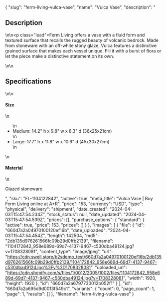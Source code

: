{
  "slug": "ferm-living-vulca-vase",
  "name": "Vulca Vase",
  "description": "<h2>Description</h2>\n<!-- split -->\n<p class=\"lead\">Ferm Living offers a vase with a fluid form and textured surface that recalls the rugged beauty of volcanic bedrock. Made from stoneware with an off-white stony glaze, Vulca features a distinctive grained surface that makes each vessel unique. Fill it with a burst of flora or let the piece make a distinctive statement on its own.</p>\n<!-- split -->\n<h2>Specifications</h2>\n<!-- split -->\n<h4>Size</h4>\n<ul>\n<li>Medium: 14.2\" h x 9.8\" w x 8.3\" d (36x25x21cm)</li>\n<li>Large: 17.7\" h x 11.8\" w x 10.6\" d (45x30x27cm)</li>\n</ul>\n<h4>Material</h4>\n<p>Glazed stoneware</p>",
  "sku": "FL-1104122842",
  "active": true,
  "meta_title": "Vulca Vase | Buy Ferm Living online at A+R",
  "price": 153,
  "currency": "USD",
  "type": "physical",
  "delivery": "shipment",
  "date_created": "2024-04-03T15:47:54.234Z",
  "stock_status": null,
  "date_updated": "2024-04-03T15:47:54.539Z",
  "prices": [],
  "purchase_options": {
    "standard": {
      "active": true,
      "price": 153,
      "prices": []
    }
  },
  "images": [
    {
      "file": {
        "id": "660d7a2a04970100120ef16b",
        "date_uploaded": "2024-04-03T15:47:54.454Z",
        "length": 142504,
        "md5": "2db135d976261566fc09b29d0ffb2139",
        "filename": "1104172842_958e689d-69d7-4137-9467-c530dba49124.jpg?v=1708328081",
        "content_type": "image/jpeg",
        "url": "https://cdn.swell.store/b2sdemo_test/660d7a2a04970100120ef16b/2db135d976261566fc09b29d0ffb2139/1104172842_958e689d-69d7-4137-9467-c530dba49124.jpg%3Fv%3D1708328081",
        "uploaded_url": "https://cdn.shopify.com/s/files/1/0012/2005/1002/files/1104172842_958e689d-69d7-4137-9467-c530dba49124.jpg?v=1708328081",
        "width": 1920,
        "height": 1920
      },
      "id": "660d7a2a6797730012b052f1"
    }
  ],
  "id": "660d7a2a695d9d0013f549c1",
  "variants": {
    "count": 0,
    "page_count": 1,
    "page": 1,
    "results": []
  },
  "filename": "ferm-living-vulca-vase"
}